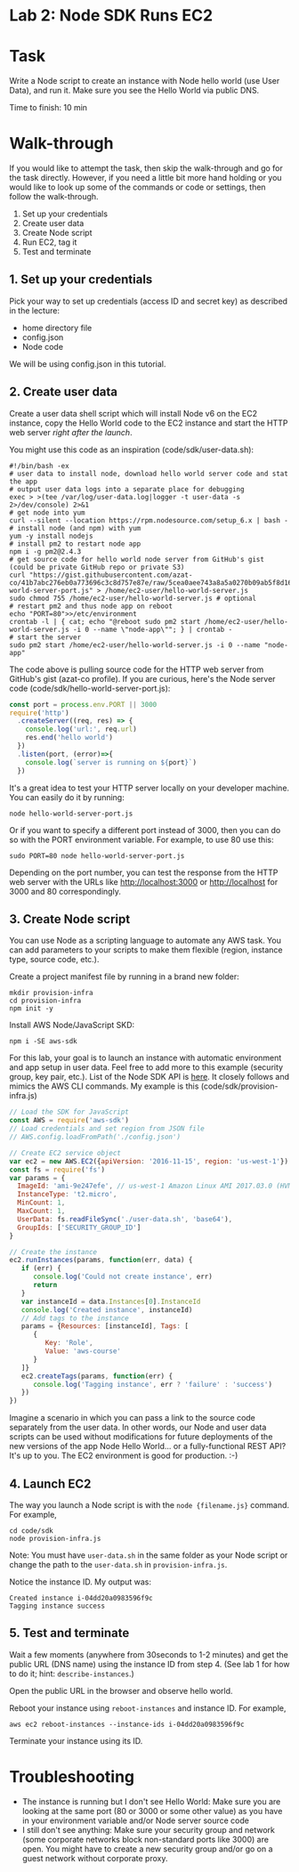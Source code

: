 # Lab 2: Node SDK Runs EC2



# Task

Write a Node script to create an instance with Node hello world (use User Data), and run it. Make sure you see the Hello World via public DNS.

Time to finish: 10 min

# Walk-through

If you would like to attempt the task, then skip the walk-through and go for the task directly. However, if you need a little bit more hand holding or you would like to look up some of the commands or code or settings, then follow the walk-through.

1. Set up your credentials
1. Create user data
1. Create Node script
1. Run EC2, tag it
1. Test and terminate

## 1. Set up your credentials

Pick your way to set up credentials (access ID and secret key) as described in the lecture:

* home directory file
* config.json
* Node code

We will be using config.json in this tutorial.

## 2. Create user data

Create a user data shell script which will install Node v6 on the EC2 instance, copy the Hello World code to the EC2 instance and start the HTTP web server *right after the launch*.

You might use this code as an inspiration (code/sdk/user-data.sh):

```
#!/bin/bash -ex
# user data to install node, download hello world server code and stat the app
# output user data logs into a separate place for debugging
exec > >(tee /var/log/user-data.log|logger -t user-data -s 2>/dev/console) 2>&1
# get node into yum
curl --silent --location https://rpm.nodesource.com/setup_6.x | bash -
# install node (and npm) with yum
yum -y install nodejs
# install pm2 to restart node app
npm i -g pm2@2.4.3
# get source code for hello world node server from GitHub's gist (could be private GitHub repo or private S3)
curl "https://gist.githubusercontent.com/azat-co/41b7abc276eb0a773696c3c8d757e87e/raw/5cea0aee743a8a5a0270b09ab5f8d168848be6ec/hello-world-server-port.js" > /home/ec2-user/hello-world-server.js
sudo chmod 755 /home/ec2-user/hello-world-server.js # optional
# restart pm2 and thus node app on reboot
echo "PORT=80">>/etc/environment
crontab -l | { cat; echo "@reboot sudo pm2 start /home/ec2-user/hello-world-server.js -i 0 --name \"node-app\""; } | crontab -
# start the server
sudo pm2 start /home/ec2-user/hello-world-server.js -i 0 --name "node-app"
```


The code above is pulling source code for the HTTP web server from GitHub's gist (azat-co profile). If you are curious, here's the Node server code (code/sdk/hello-world-server-port.js):

```js
const port = process.env.PORT || 3000
require('http')
  .createServer((req, res) => {
    console.log('url:', req.url)
    res.end('hello world')
  })
  .listen(port, (error)=>{
    console.log(`server is running on ${port}`)
  })
```

It's a great idea to test your HTTP server locally on your developer machine. You can easily do it by running:

```
node hello-world-server-port.js
```

Or if you want to specify a different port instead of 3000, then you can do so with the PORT environment variable. For example, to use 80 use this:

```
sudo PORT=80 node hello-world-server-port.js
```

Depending on the port number, you can test the response from the HTTP web server with the URLs like <http://localhost:3000> or <http://localhost> for 3000 and 80 correspondingly. 

## 3. Create Node script

You can use Node as a scripting language to automate any AWS task. You can add parameters to your scripts to make them flexible (region, instance type, source code, etc.).

Create a project manifest file by running in a brand new folder:

```
mkdir provision-infra
cd provision-infra
npm init -y
```

Install AWS Node/JavaScript SKD:

```
npm i -SE aws-sdk
```

For this lab, your goal is to launch an instance with automatic environment and app setup in user data. Feel free to add more to this example (security group, key pair, etc.). List of the Node SDK API is [here](http://docs.aws.amazon.com/AWSJavaScriptSDK/latest/AWS/EC2.html). It closely follows and mimics the AWS CLI commands. My example is this (code/sdk/provision-infra.js)

```js
// Load the SDK for JavaScript
const AWS = require('aws-sdk')
// Load credentials and set region from JSON file
// AWS.config.loadFromPath('./config.json')

// Create EC2 service object
var ec2 = new AWS.EC2({apiVersion: '2016-11-15', region: 'us-west-1'})
const fs = require('fs')
var params = {
  ImageId: 'ami-9e247efe', // us-west-1 Amazon Linux AMI 2017.03.0 (HVM), SSD Volume Type
  InstanceType: 't2.micro',
  MinCount: 1,
  MaxCount: 1,
  UserData: fs.readFileSync('./user-data.sh', 'base64'),
  GroupIds: ['SECURITY_GROUP_ID']
}

// Create the instance
ec2.runInstances(params, function(err, data) {
   if (err) {
      console.log('Could not create instance', err)
      return
   }
   var instanceId = data.Instances[0].InstanceId
   console.log('Created instance', instanceId)
   // Add tags to the instance
   params = {Resources: [instanceId], Tags: [
      {
         Key: 'Role',
         Value: 'aws-course'
      }
   ]}
   ec2.createTags(params, function(err) {
      console.log('Tagging instance', err ? 'failure' : 'success')
   })
})
```


Imagine a scenario in which you can pass a link to the source code separately from the user data. In other words, our Node and user data scripts can be used without modifications for future deployments of the new versions of the app Node Hello World... or a fully-functional REST API? It's up to you. The EC2 environment is good for production. :-)


## 4. Launch EC2

The way you launch a Node script is with the `node {filename.js}` command. For example,

```
cd code/sdk
node provision-infra.js
```

Note: You must have `user-data.sh` in the same folder as your Node script or change the path to the `user-data.sh` in `provision-infra.js`.

Notice the instance ID. My output was:

```
Created instance i-04dd20a0983596f9c
Tagging instance success
```

## 5. Test and terminate

Wait a few moments (anywhere from 30seconds to 1-2 minutes) and get the public URL (DNS name) using the instance ID from step 4. (See lab 1 for how to do it; hint: `describe-instances`.)

Open the public URL in the browser and observe hello world.

Reboot your instance using `reboot-instances` and instance ID. For example,

```
aws ec2 reboot-instances --instance-ids i-04dd20a0983596f9c
```

Terminate your instance using its ID.

# Troubleshooting

* The instance is running but I don't see Hello World: Make sure you are looking at the same port (80 or 3000 or some other value) as you have in your environment variable and/or Node server source code
* I still don't see anything: Make sure your security group and network (some corporate networks block non-standard ports like 3000) are open. You might have to create a new security group and/or go on a guest network without corporate proxy.
